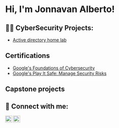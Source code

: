 <h1>Hi, I'm Jonnavan Alberto! 

<h2>👨‍💻 CyberSecurity Projects:</h2>

  - [Active directory home lab](url)


<h2>Certifications</h2>

  - [Google's Foundations of Cybersecurity](https://www.coursera.org/account/accomplishments/certificate/ECPCG45UGJTE)
  - [Google's Play It Safe: Manage Security Risks](https://www.coursera.org/account/accomplishments/certificate/QDJEE35JQ8HM)



<h2>Capstone projects</h2>




<h2> 🤳 Connect with me:</h2>

[<img align="left" alt="fillabeaner | Twitter" width="22px" src="https://cdn.jsdelivr.net/npm/simple-icons@v3/icons/twitter.svg" />][twitter]
[<img align="left" alt="jonnavan-alberto | LinkedIn" width="22px" src="https://cdn.jsdelivr.net/npm/simple-icons@v3/icons/linkedin.svg" />][linkedin]

[twitter]: https://twitter.com/fillabeaner
[Linkedin]: https://www.linkedin.com/in/jonnavan-alberto


